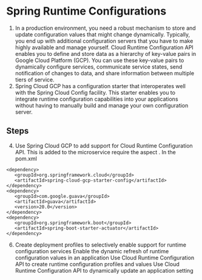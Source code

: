 # Spring Runtime Configurations

1. In a production environment, you need a robust mechanism to store and update configuration values that might change dynamically. Typically, you end up with additional configuration servers that you have to make highly available and manage yourself. Cloud Runtime Configuration API enables you to define and store data as a hierarchy of key-value pairs in Google Cloud Platform (GCP). You can use these key-value pairs to dynamically configure services, communicate service states, send notification of changes to data, and share information between multiple tiers of service.
2. Spring Cloud GCP has a configuration starter that interoperates well with the Spring Cloud Config facility. This starter enables you to integrate runtime configuration capabilities into your applications without having to manually build and manage your own configuration server.
## Steps
4. Use Spring Cloud GCP to add support for Cloud Runtime Configuration API. This is added to the microservice require the aspect .  In the pom.xml
```
<dependency>
   <groupId>org.springframework.cloud</groupId>
   <artifactId>spring-cloud-gcp-starter-config</artifactId>
</dependency>
<dependency>
   <groupId>com.google.guava</groupId>
   <artifactId>guava</artifactId>
   <version>20.0</version>
</dependency>
<dependency>
   <groupId>org.springframework.boot</groupId>
   <artifactId>spring-boot-starter-actuator</artifactId>
</dependency>
```
6.  Create deployment profiles to selectively enable support for runtime configuration services
Enable the dynamic refresh of runtime configuration values in an application
Use Cloud Runtime Configuration API to create runtime configuration profiles and values
Use Cloud Runtime Configuration API to dynamically update an application setting
<!--stackedit_data:
eyJoaXN0b3J5IjpbLTEwNTg0NjMyOTUsLTc1OTg1MjQ0NCwtMj
A4ODc0NjYxMl19
-->